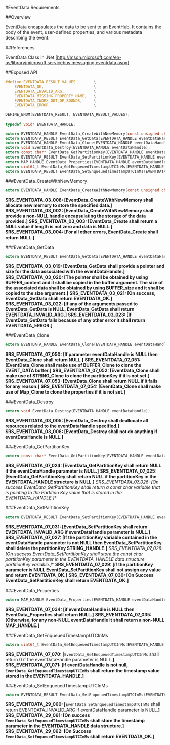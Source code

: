 #EventData Requirements
 
##Overview

EventData encapsulates the data to be sent to an EventHub. It contains the body of the event, user-defined properties, and various metadata describing the event.

##References

EventData Class in .Net [http://msdn.microsoft.com/en-us/library/microsoft.servicebus.messaging.eventdata.aspx]

##Exposed API

```c
#define EVENTDATA_RESULT_VALUES        \
    EVENTDATA_OK,                      \
    EVENTDATA_INVALID_ARG,             \
    EVENTDATA_MISSING_PROPERTY_NAME,   \
    EVENTDATA_INDEX_OUT_OF_BOUNDS,     \
    EVENTDATA_ERROR                    \
 
DEFINE_ENUM(EVENTDATA_RESULT, EVENTDATA_RESULT_VALUES);
 
typedef void* EVENTDATA_HANDLE;
 
extern EVENTDATA_HANDLE EventData_CreateWithNewMemory(const unsigned char* data, size_t length);
extern EVENTDATA_RESULT EventData_GetData(EVENTDATA_HANDLE eventDataHandle, const unsigned char** buffer, size_t* size);
extern EVENTDATA_HANDLE EventData_Clone(EVENTDATA_HANDLE eventDataHandle);
extern void EventData_Destroy(EVENTDATA_HANDLE eventDataHandle); 
extern const char* EventData_GetPartitionKey(EVENTDATA_HANDLE eventDataHandle);
extern EVENTDATA_RESULT EventData_SetPartitionKey(EVENTDATA_HANDLE eventDataHandle, const char* partitionKey);
extern MAP_HANDLE EventData_Properties(EVENTDATA_HANDLE eventDataHandle);
extern uint64_t EventData_GetEnqueuedTimestampUTCInMs(EVENTDATA_HANDLE eventDataHandle);
extern EVENTDATA_RESULT EventData_SetEnqueuedTimestampUTCInMs(EVENTDATA_HANDLE eventDataHandle, uint64_t timestampInMs);
```

###EventData_CreateWithNewMemory

```c
extern EVENTDATA_HANDLE EventData_CreateWithNewMemory(const unsigned char* data, size_t length);
```

**SRS_EVENTDATA_03_008: \[**EventData_CreateWithNewMemory shall allocate new memory to store the specified data.**\]**
**SRS_EVENTDATA_03_002: \[**EventData_CreateWithNewMemory shall provide a non-NULL handle encapsulating the storage of the data provided.**\]**
**SRS_EVENTDATA_03_003: \[**EventData_Create shall return a NULL value if length is not zero and data is NULL.**\]** 
**SRS_EVENTDATA_03_004: \[**For all other errors, EventData_Create shall return NULL.**\]** 

###EventData_GetData

```c
extern EVENTDATA_RESULT EventData_GetData(EVENTDATA_HANDLE eventDataHandle, const unsigned char** buffer, size_t* size);
```

**SRS_EVENTDATA_03_019: \[**EventData_GetData shall provide a pointer and size for the data associated with the eventDataHandle.**\]**
**SRS_EVENTDATA_03_020: \[**The pointer shall be obtained by using BUFFER_content and it shall be copied in the buffer argument. The size of the associated data shall be obtained by using BUFFER_size and it shall be copied to the size argument.**\]**
**SRS_EVENTDATA_03_021: \[**On success, EventData_GetData shall return EVENTDATA_OK.**\]**
**SRS_EVENTDATA_03_022: \[**If any of the arguments passed to EventData_GetData is NULL, EventData_GetData shall return EVENTDATA_INVALID_ARG.**\]**
**SRS_EVENTDATA_03_023: \[**If EventData_GetData fails because of any other error it shall return EVENTDATA_ERROR.**\]**

###EventData_Clone

```c
extern EVENTDATA_HANDLE EventData_Clone(EVENTDATA_HANDLE eventDataHandle);
```

**SRS_EVENTDATA_07_050: \[**If parameter eventDataHandle is NULL then EventData_Clone shall return NULL.**\]** 
**SRS_EVENTDATA_07_051: \[**EventData_Clone shall make use of BUFFER_Clone to clone the EVENT_DATA buffer.**\]** 
**SRS_EVENTDATA_07_052: \[**EventData_Clone shall make use of STRING_Clone to clone the partitionKey if it is not set.**\]** 
**SRS_EVENTDATA_07_053: \[**EventData_Clone shall return NULL if it fails for any reason.**\]** 
**SRS_EVENTDATA_07_054: \[**EventData_Clone shall make use of Map_Clone to clone the properties if it is not set.**\]** 

###EventData_Destroy

```c
extern void EventData_Destroy(EVENTDATA_HANDLE eventDataHandle);
```

**SRS_EVENTDATA_03_005: \[**EventData_Destroy shall deallocate all resources related to the eventDataHandle specified.**\]** 
**SRS_EVENTDATA_03_006: \[**EventData_Destroy shall not do anything if eventDataHandle is NULL.**\]**

###EventData_GetPartitionKey

```c
extern const char* EventData_GetPartitionKey(EVENTDATA_HANDLE eventDataHandle);
```

**SRS_EVENTDATA_07_024: \[**EventData_GetPartitionKey shall return NULL if the eventDataHandle parameter is NULL.**\]**
**SRS_EVENTDATA_07_025: \[**EventData_GetPartitionKey shall return NULL if the partitionKey in the EVENTDATA_HANDLE structure is NULL.**\]** 
**SRS_EVENTDATA_07_026: \[**On success EventData_GetPartitionKey shall return a const char* variable that is pointing to the Partition Key value that is stored in the EVENTDATA_HANDLE.**\]** 

###EventData_SetPartitionKey

```c
extern EVENTDATA_RESULT EventData_SetPartitionKey(EVENTDATA_HANDLE eventDataHandle, const char* partitionKey);
```

**SRS_EVENTDATA_07_031: \[**EventData_SetPartitionKey shall return EVENTDATA_INVALID_ARG if eventDataHandle parameter is NULL.**\]** 
**SRS_EVENTDATA_07_027: \[**If the partitionKey variable contained in the eventDataHandle parameter is not NULL then EventData_SetPartitionKey shall delete the partitionKey STRING_HANDLE.**\]** 
**SRS_EVENTDATA_07_028: \[**On success EventData_SetPartitionKey shall store the const char* partitionKey parameter in the EVENTDATA_HANDLE data structure partitionKey variable.**\]** 
**SRS_EVENTDATA_07_029: \[**if the partitionKey parameter is NULL EventData_SetPartitionKey shall not assign any value and return EVENTDATA_OK.**\]** 
**SRS_EVENTDATA_07_030: \[**On Success EventData_SetPartitionKey shall return EVENTDATA_OK.**\]** 

###EventData_Properties

```c
extern MAP_HANDLE EventData_Properties(EVENTDATA_HANDLE eventDataHandle);
```

**SRS_EVENTDATA_07_034: \[**if eventDataHandle is NULL then EventData_Properties shall return NULL.**\]** 
**SRS_EVENTDATA_07_035: \[**Otherwise, for any non-NULL eventDataHandle it shall return a non-NULL MAP_HANDLE.**\]** 

###EventData_GetEnqueuedTimestampUTCInMs

```c
extern uint64_t EventData_GetEnqueuedTimestampUTCInMs(EVENTDATA_HANDLE eventDataHandle);
```

**SRS_EVENTDATA_07_070: \[**`EventData_GetEnqueuedTimestampUTCInMs` shall return 0 if the eventDataHandle parameter is NULL.**\]**
**SRS_EVENTDATA_07_071: \[**If eventDataHandle is not null, `EventData_GetEnqueuedTimestampUTCInMs` shall return the timestamp value stored in the EVENTDATA_HANDLE.**\]**

###EventData_SetEnqueuedTimestampUTCInMs

```c
extern EVENTDATA_RESULT EventData_SetEnqueuedTimestampUTCInMs(EVENTDATA_HANDLE eventDataHandle, uint64_t timestamp)
```

**SRS_EVENTDATA_29_060: \[**`EventData_SetEnqueuedTimestampUTCInMs` shall return EVENTDATA_INVALID_ARG if eventDataHandle parameter is NULL.**\]**
**SRS_EVENTDATA_29_061: \[**On success `EventData_SetEnqueuedTimestampUTCInMs` shall store the timestamp parameter in the EVENTDATA_HANDLE data structure.**\]**
**SRS_EVENTDATA_29_062: \[**On Success `EventData_SetEnqueuedTimestampUTCInMs` shall return EVENTDATA_OK.**\]**
